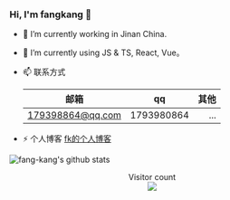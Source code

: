### Hi, I'm fangkang 👋

- 🔭 I’m currently working in Jinan China.
- 🌱 I’m currently using JS & TS, React, Vue。
- 📫 联系方式
	
	| 邮箱             | qq         | 其他 |
	| ---------------- | ---------- | ---: |
	| 179398864@qq.com | 1793980864 |  ... |

- ⚡ 个人博客 [fk的个人博客](http://fang-kang.gitee.io/blog)

![fang-kang's github stats](https://github-readme-stats.vercel.app/api?username=fang-kang&show_icons=true)

<p align="center">
  Visitor count<br>
  <img src="https://profile-counter.glitch.me/fang-kang/count.svg" />
</p>
